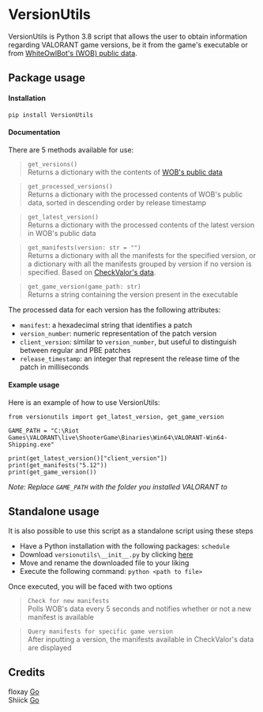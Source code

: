 # VersionUtils
VersionUtils is Python 3.8 script that allows the user to obtain information regarding VALORANT game versions, 
be it from the game's executable or from [WhiteOwlBot's (WOB) public data](https://github.com/WhiteOwlBot/WhiteOwl-public-data).

## Package usage
#### Installation

`pip install VersionUtils`

#### Documentation
There are 5 methods available for use:
>`get_versions()`<br />
> Returns a dictionary with the contents of [WOB's public data](https://raw.githubusercontent.com/WhiteOwlBot/WhiteOwl-public-data/main/manifests.json)

>`get_processed_versions()`<br />
> Returns a dictionary with the processed contents of WOB's public data, sorted in descending order by release timestamp

>`get_latest_version()`<br />
> Returns a dictionary with the processed contents of the latest version in WOB's public data

> `get_manifests(version: str = "")`<br />
> Returns a dictionary with all the manifests for the specified version, 
> or a dictionary with all the manifests grouped by version if no version is specified.
> Based on [CheckValor's data](https://twitter.com/CheckValor).

> `get_game_version(game_path: str)`<br />
> Returns a string containing the version present in the executable

The processed data for each version has the following attributes:
- `manifest`: a hexadecimal string that identifies a patch
- `version_number`: numeric representation of the patch version
- `client_version`: similar to `version_number`, but useful to distinguish between regular and PBE patches
- `release_timestamp`: an integer that represent the release time of the patch in milliseconds

#### Example usage
Here is an example of how to use VersionUtils:
```
from versionutils import get_latest_version, get_game_version

GAME_PATH = "C:\Riot Games\VALORANT\live\ShooterGame\Binaries\Win64\VALORANT-Win64-Shipping.exe"

print(get_latest_version()["client_version"])
print(get_manifests("5.12"))
print(get_game_version())
```
*Note: Replace `GAME_PATH` with the folder you installed VALORANT to*

## Standalone usage
It is also possible to use this script as a standalone script using these steps

- Have a Python installation with the following packages: `schedule`
- Download `versionutils\__init__.py` by clicking [here](https://raw.githubusercontent.com/NotToDisturb/VersionUtils/master/versionutils/__init__.py)
- Move and rename the downloaded file to your liking
- Execute the following command: `python <path to file>`

Once executed, you will be faced with two options
> `Check for new manifests`<br />
>Polls WOB's data every 5 seconds and notifies whether or not a new manifest is available
  

> `Query manifests for specific game version`<br />
>After inputting a version, the manifests available in CheckValor's data are displayed

## Credits
floxay [Go](https://github.com/floxay) <br />
Shiick [Go](https://github.com/Shiick)